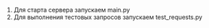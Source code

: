 1. Для старта сервера запускаем main.py
2. Для выполнения тестовых запросов запускаем test_requests.py